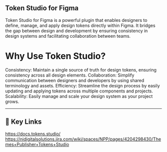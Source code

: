 ## Token Studio for Figma

Token Studio for Figma is a powerful plugin that enables designers to define, manage, and apply design tokens directly within Figma. It bridges the gap between design and development by ensuring consistency in design systems and facilitating collaboration between teams.

# Why Use Token Studio?
	
Consistency: Maintain a single source of truth for design tokens, ensuring consistency across all design elements.
Collaboration: Simplify communication between designers and developers by using shared terminology and assets.
Efficiency: Streamline the design process by easily updating and applying tokens across multiple components and projects.
Scalability: Easily manage and scale your design system as your project grows.

 ------------------

## 🔗 Key Links

https://docs.tokens.studio/
https://nidigitalsolutions.jira.com/wiki/spaces/NPP/pages/4204298430/Themes+Publisher+Tokens+Studio
